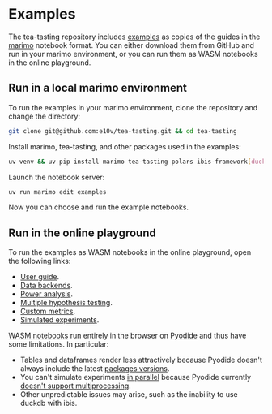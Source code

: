 # Examples

The tea-tasting repository includes [examples](https://github.com/e10v/tea-tasting/tree/main/examples) as copies of the guides in the [marimo](https://github.com/marimo-team/marimo) notebook format. You can either download them from GitHub and run in your marimo environment, or you can run them as WASM notebooks in the online playground.

## Run in a local marimo environment

To run the examples in your marimo environment, clone the repository and change the directory:

```bash
git clone git@github.com:e10v/tea-tasting.git && cd tea-tasting
```

Install marimo, tea-tasting, and other packages used in the examples:

```bash
uv venv && uv pip install marimo tea-tasting polars ibis-framework[duckdb]
```

Launch the notebook server:

```bash
uv run marimo edit examples
```

Now you can choose and run the example notebooks.

## Run in the online playground

To run the examples as WASM notebooks in the online playground, open the following links:

- [User guide](https://marimo.app/gh/e10v/tea-tasting/main?entrypoint=examples%2Fuser-guide.py&embed=true).
- [Data backends](https://marimo.app/gh/e10v/tea-tasting/main?entrypoint=examples%2Fdata-backends.py&embed=true).
- [Power analysis](https://marimo.app/gh/e10v/tea-tasting/main?entrypoint=examples%2Fpower-analysis.py&embed=true).
- [Multiple hypothesis testing](https://marimo.app/gh/e10v/tea-tasting/main?entrypoint=examples%2Fmultiple-testing.py&embed=true).
- [Custom metrics](https://marimo.app/gh/e10v/tea-tasting/main?entrypoint=examples%2Fcustom-metrics.py&embed=true).
- [Simulated experiments](https://marimo.app/gh/e10v/tea-tasting/main?entrypoint=examples%2Fsimulated-experiments.py&embed=true).

[WASM notebooks](https://docs.marimo.io/guides/wasm/) run entirely in the browser on [Pyodide](https://github.com/pyodide/pyodide) and thus have some limitations. In particular:

- Tables and dataframes render less attractively because Pyodide doesn't always include the latest [packages versions](https://pyodide.org/en/stable/usage/packages-in-pyodide.html).
- You can't simulate experiments [in parallel](https://tea-tasting.e10v.me/simulated-experiments/#parallel-execution) because Pyodide currently [doesn't support multiprocessing](https://pyodide.org/en/stable/usage/wasm-constraints.html#included-but-not-working-modules).
- Other unpredictable issues may arise, such as the inability to use duckdb with ibis.
